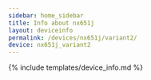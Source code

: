 ```yaml
---
sidebar: home_sidebar
title: Info about nx651j
layout: deviceinfo
permalink: /devices/nx651j/variant2/
device: nx651j_variant2
---
```

{% include templates/device_info.md %}
